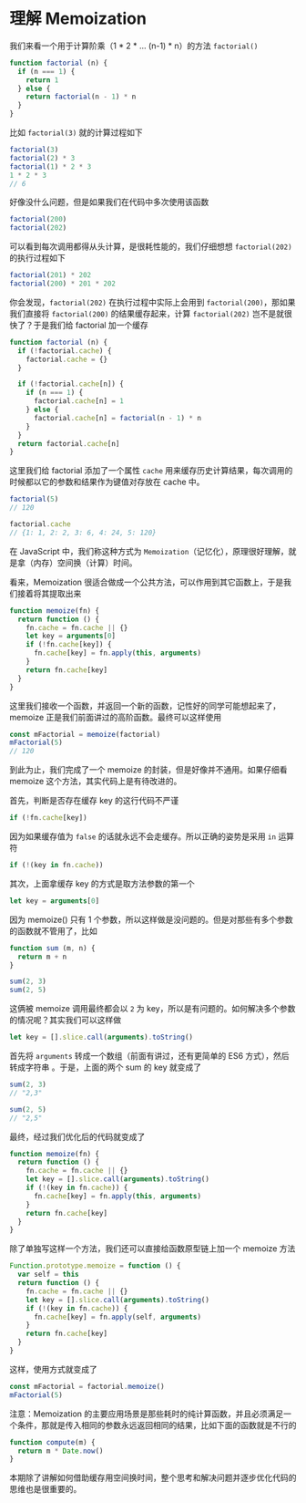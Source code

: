 # 理解 Memoization

我们来看一个用于计算阶乘（1 * 2 * ... (n-1) * n）的方法 `factorial()`

```js
function factorial (n) {
  if (n === 1) {
    return 1
  } else {
    return factorial(n - 1) * n
  }
}
```

比如 `factorial(3)` 就的计算过程如下

```js
factorial(3)
factorial(2) * 3
factorial(1) * 2 * 3
1 * 2 * 3
// 6
```

好像没什么问题，但是如果我们在代码中多次使用该函数

```js
factorial(200)
factorial(202)
```

可以看到每次调用都得从头计算，是很耗性能的，我们仔细想想 `factorial(202)` 的执行过程如下

```js
factorial(201) * 202
factorial(200) * 201 * 202
```

你会发现，`factorial(202)` 在执行过程中实际上会用到 `factorial(200)`，那如果我们直接将 `factorial(200)` 的结果缓存起来，计算 `factorial(202)` 岂不是就很快了？于是我们给 factorial 加一个缓存

```js
function factorial (n) {
  if (!factorial.cache) {
    factorial.cache = {}
  }

  if (!factorial.cache[n]) {
    if (n === 1) {
      factorial.cache[n] = 1
    } else {
      factorial.cache[n] = factorial(n - 1) * n
    }
  }
  return factorial.cache[n]
}
```

这里我们给 factorial 添加了一个属性 `cache` 用来缓存历史计算结果，每次调用的时候都以它的参数和结果作为键值对存放在 cache 中。

```js
factorial(5)
// 120

factorial.cache
// {1: 1, 2: 2, 3: 6, 4: 24, 5: 120}
```

在 JavaScript 中，我们称这种方式为 `Memoization`（记忆化），原理很好理解，就是拿（内存）空间换（计算）时间。

看来，Memoization 很适合做成一个公共方法，可以作用到其它函数上，于是我们接着将其提取出来

```js
function memoize(fn) {
  return function () {
    fn.cache = fn.cache || {}
    let key = arguments[0]
    if (!fn.cache[key]) {
      fn.cache[key] = fn.apply(this, arguments)
    }
    return fn.cache[key]
  }
}
```

这里我们接收一个函数，并返回一个新的函数，记性好的同学可能想起来了，memoize 正是我们前面讲过的高阶函数。最终可以这样使用

```js
const mFactorial = memoize(factorial)
mFactorial(5)
// 120
```

到此为止，我们完成了一个 memoize 的封装，但是好像并不通用。如果仔细看 memoize 这个方法，其实代码上是有待改进的。

首先，判断是否存在缓存 key 的这行代码不严谨

```js
if (!fn.cache[key])
```

因为如果缓存值为 `false` 的话就永远不会走缓存。所以正确的姿势是采用 `in` 运算符

```js
if (!(key in fn.cache))
```

其次，上面拿缓存 key 的方式是取方法参数的第一个

```js
let key = arguments[0]
```

因为 memoize() 只有 1 个参数，所以这样做是没问题的。但是对那些有多个参数的函数就不管用了，比如

```js
function sum (m, n) {
  return m + n
}

sum(2, 3)
sum(2, 5)
```

这俩被 memoize 调用最终都会以 `2` 为 key，所以是有问题的。如何解决多个参数的情况呢？其实我们可以这样做

```js
let key = [].slice.call(arguments).toString()
```

首先将 `arguments` 转成一个数组（前面有讲过，还有更简单的 ES6 方式），然后转成字符串 。于是，上面的两个 sum 的 key 就变成了

```js
sum(2, 3)
// "2,3"

sum(2, 5)
// "2,5"
```

最终，经过我们优化后的代码就变成了

```js
function memoize(fn) {
  return function () {
    fn.cache = fn.cache || {}
    let key = [].slice.call(arguments).toString()
    if (!(key in fn.cache)) {
      fn.cache[key] = fn.apply(this, arguments)
    }
    return fn.cache[key]
  }
}
```

除了单独写这样一个方法，我们还可以直接给函数原型链上加一个 memoize 方法

```js
Function.prototype.memoize = function () {
  var self = this   
  return function () {
    fn.cache = fn.cache || {}
    let key = [].slice.call(arguments).toString()
    if (!(key in fn.cache)) {
      fn.cache[key] = fn.apply(self, arguments)
    }
    return fn.cache[key]
  }
}
```

这样，使用方式就变成了

```js
const mFactorial = factorial.memoize()
mFactorial(5)
```

注意：Memoization 的主要应用场景是那些耗时的纯计算函数，并且必须满足一个条件，那就是传入相同的参数永远返回相同的结果，比如下面的函数就是不行的

```js
function compute(m) {
  return m * Date.now()
}
```

本期除了讲解如何借助缓存用空间换时间，整个思考和解决问题并逐步优化代码的思维也是很重要的。